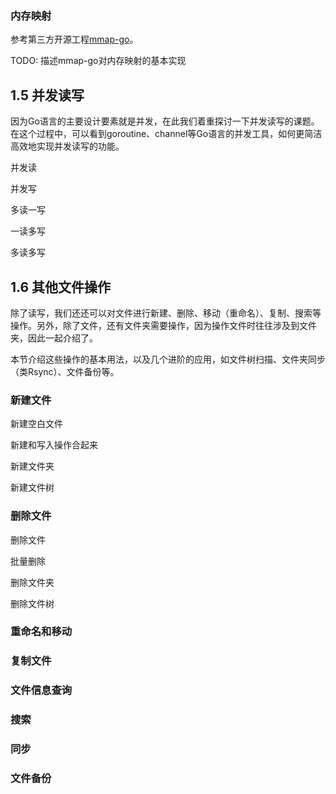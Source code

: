 

### 内存映射

参考第三方开源工程[mmap-go](https://github.com/edsrzf/mmap-go)。

TODO: 描述mmap-go对内存映射的基本实现


## 1.5 并发读写

因为Go语言的主要设计要素就是并发，在此我们着重探讨一下并发读写的课题。在这个过程中，可以看到goroutine、channel等Go语言的并发工具，如何更简洁高效地实现并发读写的功能。

并发读

并发写

多读一写

一读多写

多读多写

## 1.6 其他文件操作

除了读写，我们还还可以对文件进行新建、删除、移动（重命名）、复制、搜索等操作。另外，除了文件，还有文件夹需要操作，因为操作文件时往往涉及到文件夹，因此一起介绍了。

本节介绍这些操作的基本用法，以及几个进阶的应用，如文件树扫描、文件夹同步（类Rsync）、文件备份等。

### 新建文件

新建空白文件

新建和写入操作合起来

新建文件夹

新建文件树

### 删除文件

删除文件

批量删除

删除文件夹

删除文件树

### 重命名和移动

### 复制文件

### 文件信息查询

### 搜索

### 同步

### 文件备份

